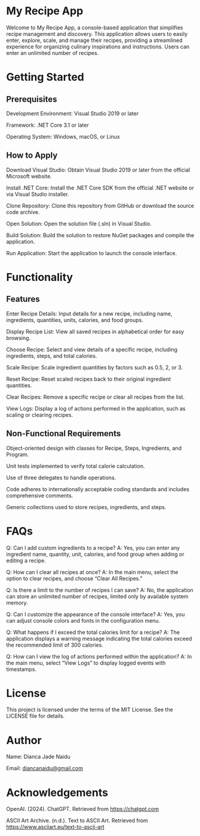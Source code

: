 # My Recipe App

Welcome to My Recipe App, a console-based application that simplifies recipe management and discovery.
This application allows users to easily enter, explore, scale, and manage their recipes, providing a streamlined experience for organizing culinary inspirations and instructions.
Users can enter an unlimited number of recipes.

# Getting Started
## Prerequisites
Development Environment: Visual Studio 2019 or later

Framework: .NET Core 3.1 or later

Operating System: Windows, macOS, or Linux

## How to Apply
Download Visual Studio: Obtain Visual Studio 2019 or later from the official Microsoft website.

Install .NET Core: Install the .NET Core SDK from the official .NET website or via Visual Studio installer.

Clone Repository: Clone this repository from GitHub or download the source code archive.

Open Solution: Open the solution file (.sln) in Visual Studio.

Build Solution: Build the solution to restore NuGet packages and compile the application.

Run Application: Start the application to launch the console interface.

# Functionality
## Features
Enter Recipe Details: Input details for a new recipe, including name, ingredients, quantities, units, calories, and food groups.

Display Recipe List: View all saved recipes in alphabetical order for easy browsing.

Choose Recipe: Select and view details of a specific recipe, including ingredients, steps, and total calories.

Scale Recipe: Scale ingredient quantities by factors such as 0.5, 2, or 3.

Reset Recipe: Reset scaled recipes back to their original ingredient quantities.

Clear Recipes: Remove a specific recipe or clear all recipes from the list.

View Logs: Display a log of actions performed in the application, such as scaling or clearing recipes.

## Non-Functional Requirements
Object-oriented design with classes for Recipe, Steps, Ingredients, and Program.

Unit tests implemented to verify total calorie calculation.

Use of three delegates to handle operations.

Code adheres to internationally acceptable coding standards and includes comprehensive comments.

Generic collections used to store recipes, ingredients, and steps.

# FAQs
Q: Can I add custom ingredients to a recipe?
A: Yes, you can enter any ingredient name, quantity, unit, calories, and food group when adding or editing a recipe.

Q: How can I clear all recipes at once?
A: In the main menu, select the option to clear recipes, and choose “Clear All Recipes.”

Q: Is there a limit to the number of recipes I can save?
A: No, the application can store an unlimited number of recipes, limited only by available system memory.

Q: Can I customize the appearance of the console interface?
A: Yes, you can adjust console colors and fonts in the configuration menu.

Q: What happens if I exceed the total calories limit for a recipe?
A: The application displays a warning message indicating the total calories exceed the recommended limit of 300 calories.

Q: How can I view the log of actions performed within the application?
A: In the main menu, select “View Logs” to display logged events with timestamps.

# License
This project is licensed under the terms of the MIT License. See the LICENSE file for details.

# Author
Name: Dianca Jade Naidu

Email: diancanaidu@gmail.com


# Acknowledgements
OpenAI. (2024). ChatGPT. Retrieved from https://chatgpt.com

ASCII Art Archive. (n.d.). Text to ASCII Art. Retrieved from https://www.asciiart.eu/text-to-ascii-art
